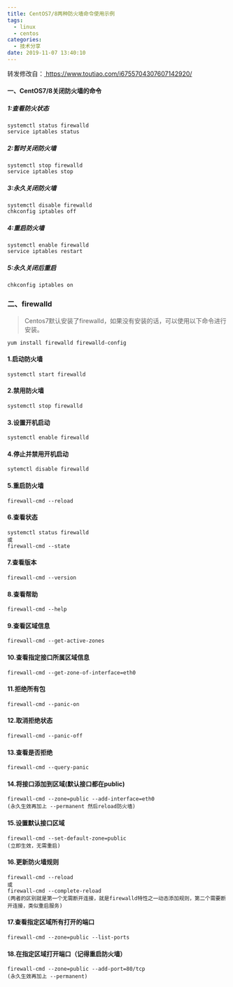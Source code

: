 ```yaml
---
title: CentOS7/8两种防火墙命令使用示例
tags:
  - linux
  - centos
categories:
  - 技术分享
date: 2019-11-07 13:40:10
---
```


转发修改自：[ https://www.toutiao.com/i6755704307607142920/ ](https://www.toutiao.com/i6755704307607142920/)

#### 一、CentOS7/8关闭防火墙的命令

##### 1:查看防火状态

```
systemctl status firewalld
service iptables status
```

<!-- more -->

##### 2:暂时关闭防火墙

```
systemctl stop firewalld
service iptables stop
```

##### 3:永久关闭防火墙

```
systemctl disable firewalld
chkconfig iptables off
```

##### 4:重启防火墙

```
systemctl enable firewalld
service iptables restart 
```

##### 5:永久关闭后重启

```
chkconfig iptables on
```

###  二、firewalld

> Centos7默认安装了firewalld，如果没有安装的话，可以使用以下命令进行安装。

```
yum install firewalld firewalld-config 
```

#### 1.启动防火墙

```
systemctl start firewalld 
```

#### 2.禁用防火墙

```
systemctl stop firewalld
```

#### 3.设置开机启动

```
systemctl enable firewalld
```

#### 4.停止并禁用开机启动

```
sytemctl disable firewalld
```

#### 5.重启防火墙

```
firewall-cmd --reload
```

#### 6.查看状态

```
systemctl status firewalld
或
firewall-cmd --state
```

#### 7.查看版本

```
firewall-cmd --version
```

#### 8.查看帮助

```
firewall-cmd --help
```

#### 9.查看区域信息

```
firewall-cmd --get-active-zones
```

#### 10.查看指定接口所属区域信息

```
firewall-cmd --get-zone-of-interface=eth0
```

#### 11.拒绝所有包

```
firewall-cmd --panic-on
```

#### 12.取消拒绝状态

```
firewall-cmd --panic-off
```

#### 13.查看是否拒绝

```
firewall-cmd --query-panic
```

#### 14.将接口添加到区域(默认接口都在public)

```
firewall-cmd --zone=public --add-interface=eth0
(永久生效再加上 --permanent 然后reload防火墙)
```

#### 15.设置默认接口区域

```
firewall-cmd --set-default-zone=public
(立即生效，无需重启)
```

#### 16.更新防火墙规则

```
firewall-cmd --reload
或
firewall-cmd --complete-reload
(两者的区别就是第一个无需断开连接，就是firewalld特性之一动态添加规则，第二个需要断开连接，类似重启服务)
```

#### 17.查看指定区域所有打开的端口

```
firewall-cmd --zone=public --list-ports
```

#### 18.在指定区域打开端口（记得重启防火墙）

```
firewall-cmd --zone=public --add-port=80/tcp
(永久生效再加上 --permanent)
```